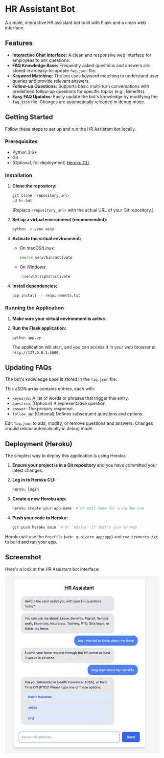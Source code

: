 # HR Assistant Bot

A simple, interactive HR assistant bot built with Flask and a clean web interface.

## Features

*   **Interactive Chat Interface:** A clean and responsive web interface for employees to ask questions.
*   **FAQ Knowledge Base:** Frequently asked questions and answers are stored in an easy-to-update `faq.json` file.
*   **Keyword Matching:** The bot uses keyword matching to understand user queries and provide relevant answers.
*   **Follow-up Questions:** Supports basic multi-turn conversations with predefined follow-up questions for specific topics (e.g., Benefits).
*   **Easy FAQ Updates:** Easily update the bot's knowledge by modifying the `faq.json` file. Changes are automatically reloaded in debug mode.

## Getting Started

Follow these steps to set up and run the HR Assistant bot locally.

### Prerequisites

*   Python 3.6+
*   Git
*   (Optional, for deployment) [Heroku CLI](https://devcenter.heroku.com/articles/heroku-cli)

### Installation

1.  **Clone the repository:**

    ```bash
    git clone <repository_url>
    cd hr-bot
    ```

    (Replace `<repository_url>` with the actual URL of your Git repository.)

2.  **Set up a virtual environment (recommended):**

    ```bash
    python -m venv venv
    ```

3.  **Activate the virtual environment:**

    *   On macOS/Linux:

        ```bash
        source venv/bin/activate
        ```

    *   On Windows:

        ```bash
        .\venv\Scripts\activate
        ```

4.  **Install dependencies:**

    ```bash
    pip install -r requirements.txt
    ```

### Running the Application

1.  **Make sure your virtual environment is active.**

2.  **Run the Flask application:**

    ```bash
    python app.py
    ```

    The application will start, and you can access it in your web browser at `http://127.0.0.1:5000`.

## Updating FAQs

The bot's knowledge base is stored in the `faq.json` file.

This JSON array contains entries, each with:

*   `keywords`: A list of words or phrases that trigger this entry.
*   `question`: (Optional) A representative question.
*   `answer`: The primary response.
*   `follow_up`: (Optional) Defines subsequent questions and options.

Edit `faq.json` to add, modify, or remove questions and answers. Changes should reload automatically in debug mode.

## Deployment (Heroku)

The simplest way to deploy this application is using Heroku.

1.  **Ensure your project is in a Git repository** and you have committed your latest changes.

2.  **Log in to Heroku CLI:**

    ```bash
    heroku login
    ```

3.  **Create a new Heroku app:**

    ```bash
    heroku create your-app-name  # Or omit name for a random one
    ```

4.  **Push your code to Heroku:**

    ```bash
    git push heroku main  # Or 'master' if that's your branch
    ```

Heroku will use the `Procfile` (`web: gunicorn app:app`) and `requirements.txt` to build and run your app.

## Screenshot

Here's a look at the HR Assistant bot interface:

![HR Assistant Bot Screenshot](static/image.png) 